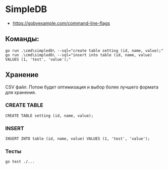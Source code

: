 # SimpleDB
- https://gobyexample.com/command-line-flags

## Команды:
```
go run .\cmd\simpledb\ --sql="create table setting (id, name, value);"
go run .\cmd\simpledb\ --sql="insert into table (id, name, value) VALUES (1, 'test', 'value');"
```

## Хранение
CSV файл. Потом будет оптимизация и выбор более лучшего формата для хранения.

### CREATE TABLE
```
CREATE TABLE setting (id, name, value);
```

### INSERT
```
INSERT INTO table (id, name, value) VALUES (1, 'test', 'value');
```

### Тесты
```
go test ./...
```